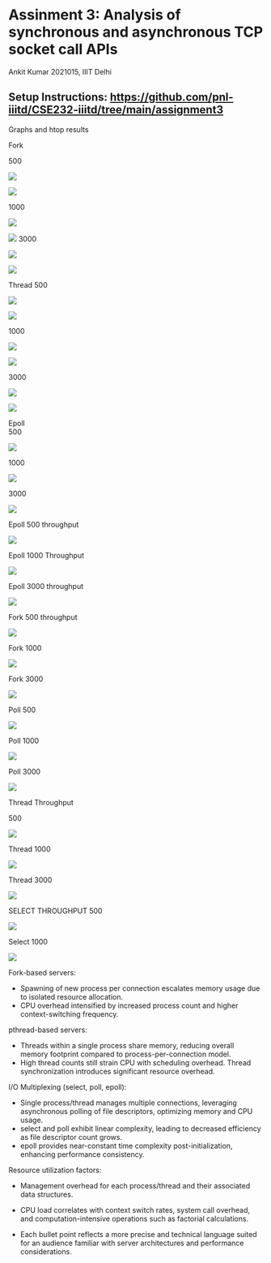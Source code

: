 # Assinment 3: Analysis of synchronous and asynchronous TCP socket call APIs
Ankit Kumar 2021015, IIIT Delhi

## Setup Instructions: https://github.com/pnl-iiitd/CSE232-iiitd/tree/main/assignment3 


Graphs and htop results

Fork

500

![](media/image1.png)

![](media/image2.png)

1000

![](media/image3.png)

![](media/image4.png)
3000

![](media/image5.png)

![](media/image6.png)

Thread
500

![](media/image7.png)

![](media/image8.png)

1000

![](media/image9.png)

![](media/image10.png)

3000

![](media/image11.png)

![](media/image12.png)

Epoll\
500

![](media/image13.png)

1000

![](media/image14.png)

3000

![](media/image15.png)

Epoll 500 throughput

![](media/image16.png)

Epoll 1000 Throughput

![](media/image17.png)

Epoll 3000 throughput

![](media/image18.png)

Fork 500 throughput

![](media/image19.png)

Fork 1000

![](media/image20.png)

Fork 3000

![](media/image21.png)

Poll 500

![](media/image22.png)

Poll 1000

![](media/image23.png)

Poll 3000

![](media/image24.png)

Thread Throughput

500

![](media/image25.png)

Thread 1000

![](media/image26.png)

Thread 3000

![](media/image27.png)

SELECT THROUGHPUT
500

![](media/image28.png)

Select 1000

![](media/image29.png)

Fork-based servers:  
- Spawning of new process per connection escalates memory usage due to isolated resource allocation.  
- CPU overhead intensified by increased process count and higher context-switching frequency.  
 
pthread-based servers:  
- Threads within a single process share memory, reducing overall memory footprint compared to process-per-connection model.  
- High thread counts still strain CPU with scheduling overhead. Thread synchronization introduces significant resource overhead.

I/O Multiplexing (select, poll, epoll):
- Single process/thread manages multiple connections, leveraging
asynchronous polling of file descriptors, optimizing memory and CPU
usage.
- select and poll exhibit linear complexity, leading to         decreased efficiency as file descriptor count grows.
- epoll provides near-constant time complexity post-initialization, enhancing performance consistency.


Resource utilization factors:
- Management overhead for each process/thread and their associated data structures.

- CPU load correlates with context switch rates, system call overhead, and computation-intensive operations such as factorial calculations.

- Each bullet point reflects a more precise and technical language suited for an audience familiar with server architectures and performance considerations.